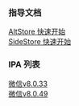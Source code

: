 ### 指导文档

[AltStore 快速开始](https://github.com/ycj3/Sideload-Apps/blob/main/AltStore-Get-Started.md)  
[SideStore  快速开始](https://github.com/ycj3/Sideload-Apps/blob/main/SideStore-Get-Started.md)  

### IPA 列表

[微信v8.0.33](https://github.com/ycj3/Sideload-Apps/blob/main/IPAs/WeChat_V8.0.33.ipa)  
[微信v8.0.49](https://github.com/ycj3/Sideload-Apps/blob/main/IPAs/WeChat_V8.0.49.ipa)  
